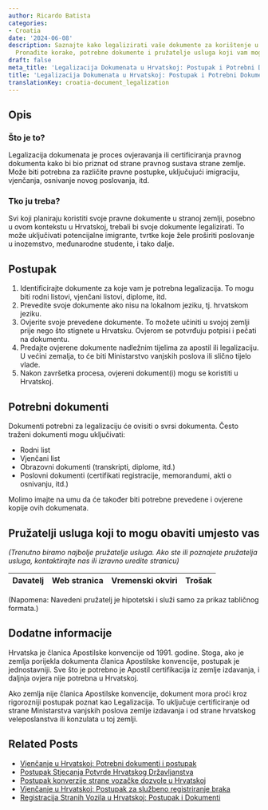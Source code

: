 ```yaml
---
author: Ricardo Batista
categories:
- Croatia
date: '2024-06-08'
description: Saznajte kako legalizirati vaše dokumente za korištenje u Hrvatskoj.
  Pronađite korake, potrebne dokumente i pružatelje usluga koji vam mogu pomoći.
draft: false
meta_title: 'Legalizacija Dokumenata u Hrvatskoj: Postupak i Potrebni Dokumenti'
title: 'Legalizacija Dokumenata u Hrvatskoj: Postupak i Potrebni Dokumenti'
translationKey: croatia-document_legalization
---
```



## Opis
### Što je to?
Legalizacija dokumenata je proces ovjeravanja ili certificiranja pravnog dokumenta kako bi bio priznat od strane pravnog sustava strane zemlje. Može biti potrebna za različite pravne postupke, uključujući imigraciju, vjenčanja, osnivanje novog poslovanja, itd.

### Tko ju treba?
Svi koji planiraju koristiti svoje pravne dokumente u stranoj zemlji, posebno u ovom kontekstu u Hrvatskoj, trebali bi svoje dokumente legalizirati. To može uključivati potencijalne imigrante, tvrtke koje žele proširiti poslovanje u inozemstvo, međunarodne studente, i tako dalje.

## Postupak

1. Identificirajte dokumente za koje vam je potrebna legalizacija. To mogu biti rodni listovi, vjenčani listovi, diplome, itd.
2. Prevedite svoje dokumente ako nisu na lokalnom jeziku, tj. hrvatskom jeziku.
3. Ovjerite svoje prevedene dokumente. To možete učiniti u svojoj zemlji prije nego što stignete u Hrvatsku. Ovjerom se potvrđuju potpisi i pečati na dokumentu.
4. Predajte ovjerene dokumente nadležnim tijelima za apostil ili legalizaciju. U većini zemalja, to će biti Ministarstvo vanjskih poslova ili slično tijelo vlade.
5. Nakon završetka procesa, ovjereni dokument(i) mogu se koristiti u Hrvatskoj.

## Potrebni dokumenti

Dokumenti potrebni za legalizaciju će ovisiti o svrsi dokumenta. Često traženi dokumenti mogu uključivati:

- Rodni list
- Vjenčani list
- Obrazovni dokumenti (transkripti, diplome, itd.)
- Poslovni dokumenti (certifikati registracije, memorandumi, akti o osnivanju, itd.)

Molimo imajte na umu da će također biti potrebne prevedene i ovjerene kopije ovih dokumenata.

## Pružatelji usluga koji to mogu obaviti umjesto vas
_(Trenutno biramo najbolje pružatelje usluga. Ako ste ili poznajete pružatelja usluga, kontaktirajte nas ili izravno uredite stranicu)_

| Davatelj | Web stranica | Vremenski okviri | Trošak |
| --------------- | --------------- | :-------------: | :-------------: |

(Napomena: Navedeni pružatelj je hipotetski i služi samo za prikaz tabličnog formata.)

## Dodatne informacije

Hrvatska je članica Apostilske konvencije od 1991. godine. Stoga, ako je zemlja porijekla dokumenta članica Apostilske konvencije, postupak je jednostavniji. Sve što je potrebno je Apostil certifikacija iz zemlje izdavanja, i daljnja ovjera nije potrebna u Hrvatskoj.

Ako zemlja nije članica Apostilske konvencije, dokument mora proći kroz rigorozniji postupak poznat kao Legalizacija. To uključuje certificiranje od strane Ministarstva vanjskih poslova zemlje izdavanja i od strane hrvatskog veleposlanstva ili konzulata u toj zemlji.


## Related Posts

- [Vjenčanje u Hrvatskoj: Potrebni dokumenti i postupak](https://tramitit.com/hr/guides/croatia/izdavanje_vjencanog_lista/)
- [Postupak Stjecanja Potvrde Hrvatskog Državljanstva](https://tramitit.com/hr/guides/croatia/izdavanje_domovnice/)
- [Postupak konverzije strane vozačke dozvole u Hrvatskoj](https://tramitit.com/hr/guides/croatia/promjena_vozacke_dozvole_za_strance/)
- [Vjenčanje u Hrvatskoj: Postupak za službeno registriranje braka](https://tramitit.com/hr/guides/croatia/upis_u_maticnu_knjigu_vjencanih/)
- [Registracija Stranih Vozila u Hrvatskoj: Postupak i Dokumenti](https://tramitit.com/hr/guides/croatia/registracija_stranih_vozila/)